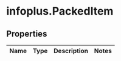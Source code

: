 # infoplus.PackedItem

## Properties
Name | Type | Description | Notes
------------ | ------------- | ------------- | -------------


